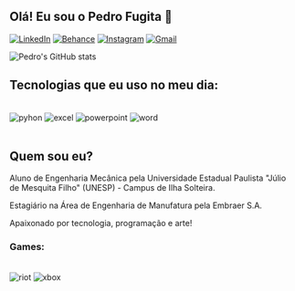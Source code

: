
## Olá! Eu sou o Pedro Fugita 👋

[![LinkedIn](https://img.shields.io/badge/LinkedIn-0077B5?style=for-the-badge&logo=linkedin&logoColor=white)](https://www.linkedin.com/in/pedro-fugita)
[![Behance](https://img.shields.io/badge/-Behance-blue?style=for-the-badge&logo=behance&logoColor=white)](https://www.behance.net/pedrofugita2)
[![Instagram](https://img.shields.io/badge/Instagram-E4405F?style=for-the-badge&logo=instagram&logoColor=white)](https://www.instagram.com/fgtdesign)
[![Gmail](https://img.shields.io/badge/Gmail-D14836?style=for-the-badge&logo=gmail&logoColor=white)](https://mailto:pedrofugita98@gmail.com)

![Pedro's GitHub stats](https://github-readme-stats.vercel.app/api?username=pedrofugita&show_icons=true&theme=dracula)

## Tecnologias que eu uso no meu dia:

<div style="display: inline_block"><br/>
  <img align="center" alt="pyhon" src="https://img.shields.io/badge/Python-3776AB?style=for-the-badge&logo=python&logoColor=white" />
  <img align="center" alt="excel" src="https://img.shields.io/badge/Microsoft_Excel-217346?style=for-the-badge&logo=microsoft-excel&logoColor=white" />
  <img align="center" alt="powerpoint" src="https://img.shields.io/badge/Microsoft_PowerPoint-B7472A?style=for-the-badge&logo=microsoft-powerpoint&logoColor=white" />
  <img align="center" alt="word" src="https://img.shields.io/badge/Microsoft_Word-2B579A?style=for-the-badge&logo=microsoft-word&logoColor=white" />
</div><br/>

## Quem sou eu?

Aluno de Engenharia Mecânica pela Universidade Estadual Paulista "Júlio de Mesquita Filho" (UNESP) - Campus de Ilha Solteira.

Estagiário na Área de Engenharia de Manufatura pela Embraer S.A.

Apaixonado por tecnologia, programação e arte!

### Games:

<div style="display: inline_block"><br/>
  <img align="center" alt="riot" src="https://img.shields.io/badge/Riot_Games-D32936?style=for-the-badge&logo=riot-games&logoColor=white" />
  <img align="center" alt="xbox" src="https://img.shields.io/badge/Xbox-107C10?style=for-the-badge&logo=xbox&logoColor=white" />
</div><br/>
